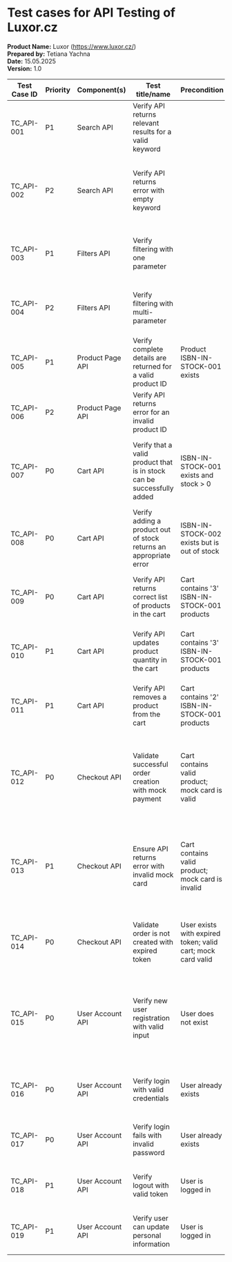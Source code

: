 # Test cases for API Testing of Luxor.cz

**Product Name:** Luxor (https://www.luxor.cz/)  
**Prepared by:** Tetiana Yachna  
**Date:** 15.05.2025  
**Version:** 1.0  

| Test Case ID | Priority | Component(s)        | Test title/name                                                            |Precondition                                                    | Method  | Endpoint                         | Test data                                                                                                                                                                                                                                            | Expected result                                                                                                                 |
|--------------|----------|---------------------|----------------------------------------------------------------------------|----------------------------------------------------------------|---------|----------------------------------|------------------------------------------------------------------------------------------------------------------------------------------------------------------------------------------------------------------------------------------------------|---------------------------------------------------------------------------------------------------------------------------------|
| TC_API-001   | P1       | Search API          | Verify API returns relevant results for a valid keyword                    |                                                                | GET     | /api/search?q={keyword}          | keyword = Hra                                                                                                                                                                                                                                        | Status 200 OK<br>Response contains product list with matching keyword "Hra"                                                     |
| TC_API-002   | P2       | Search API          | Verify API returns error with empty keyword                                |                                                                | GET     | /api/search?q=                   | keyword - empty                                                                                                                                                                                                                                      | Status 400 Bad Request<br>Response: { "error message": "Query parameter 'q' is required"}                                       |
| TC_API-003   | P1       | Filters API         | Verify filtering with one parameter                                        |                                                                | GET     | /products?{p1}                   | p1 = {category=Knihy}                                                                                                                                                                                                                                | Status 200 OK<br>Response contains product list with matching parameter                                                         |
| TC_API-004   | P2       | Filters API         | Verify filtering with multi-parameter                                      |                                                                | GET     | /api/products?{p1}&{p2}&{p3}     | p1 = {category=Knihy}, p2 = {age=11 - 14 let}, p3 = {language=česky}                                                                                                                                                                                 | Status 200 OK<br>Response contains product list with matching parameters                                                        |
| TC_API-005   | P1       | Product Page API    | Verify complete details are returned for a valid product ID                | Product ISBN-IN-STOCK-001 exists                               | GET     | /api/products/{id}               | id = ISBN-IN-STOCK-001                                                                                                                                                                                                                               | Status 200 OK<br>Response contains fields: id, name, price, inStock                                                             |
| TC_API-006   | P2       | Product Page API    | Verify API returns error for an invalid product ID                         |                                                                | GET     | /api/products/{id}               | id = invalid_id                                                                                                                                                                                                                                      | Status 404 Not Found                                                                                                            |
| TC_API-007   | P0       | Cart API            | Verify that a valid product that is in stock can be successfully added     | ISBN-IN-STOCK-001 exists and stock > 0                         | POST    | /api/cart/add                    | Body: { "product_Id": "ISBN-IN-STOCK-001", "quantity": 1 }                                                                                                                                                                                           | Status 201 Created<br>Response: { "message": "Product added to cart", "cart_id": "cart-001" }                                   |
| TC_API-008   | P0       | Cart API            | Verify adding a product out of stock returns an appropriate error          | ISBN-IN-STOCK-002 exists but is out of stock                   | POST    | /api/cart/add                    | Body: { "product_Id": "ISBN-IN-STOCK-002", "quantity": 1 }                                                                                                                                                                                           | Status 400 Bad Request<br>Response: { "error": "Product is out of stock" }                                                      |
| TC_API-009   | P0       | Cart API            | Verify API returns correct list of products in the cart                    | Cart contains '3' ISBN-IN-STOCK-001 products                   | GET     | /api/cart                        |                                                                                                                                                                                                                                                      | Status 200 OK<br>Response: { "productId": "ISBN-IN-STOCK-001", "quantity": 3 }                                                  |
| TC_API-010   | P1       | Cart API            | Verify API updates product quantity in the cart                            | Cart contains '3' ISBN-IN-STOCK-001 products                   | PUT     | /api/cart/update                 | Body: { "product_Id": "ISBN-IN-STOCK-001", "quantity": 2 }                                                                                                                                                                                           | Status 200 OK<br>Response: { "productId": "ISBN-IN-STOCK-001", "quantity": 2 }                                                  |
| TC_API-011   | P1       | Cart API            | Verify API removes a product from the cart                                 | Cart contains '2' ISBN-IN-STOCK-001 products                   | DELETE  | /api/cart/remove                 | Body: { "product_Id": "ISBN-IN-STOCK-001" }                                                                                                                                                                                                          | Status 200 OK<br>Response: { "message": "Product removed from cart" }                                                           |
| TC_API-012   | P0       | Checkout API        | Validate successful order creation with mock payment                       | Cart contains valid product; mock card is valid                | POST    | /api/orders/create               | Body: {"cart": "cart-001", "delivery": "bookshop_Prague", "payment":  { "method": "mock_card_valid", "card": "4111111111111111"}, "contacts": {"email": "test@mail.com", "phone": "234345345", "name": "Testname", "surname": "Testsurname"}         | Status 201 Created<br>Response: { "order_id": "mock_order_1", "status": "confirmed"}                                            |
| TC_API-013   | P1       | Checkout API        | Ensure API returns error with invalid mock card                            | Cart contains valid product; mock card is invalid              | POST    | /api/orders/create               | Body: {"cart": "cart-001", "delivery": "bookshop_Prague", "payment":  { "method": "mock_card_invalid", "card": "4000000000000000"}, "contacts": {"email": "test@mail.com", "phone": "234345345", "name": "Testname", "surname": "Testsurname"}       | Status 402 Payment Failed<br>Response: { "error": "Payment was rejected" }                                                      |
| TC_API-014   | P0       | Checkout API        | Validate order is not created with expired token                           | User exists with expired token; valid cart; mock card valid    | POST    | /api/orders/create               | Header: Bearer expired_token; Body: { "cart": "cart-001", "delivery": "bookshop_Prague","payment": { "method": "mock_card_valid", "card": "4111111111111111"}}                                                                                       | Status 401 Unauthorized<br>Response: { "error": "Token expired or invalid" }                                                    |
| TC_API-015   | P0       | User Account API    | Verify new user registration with valid input                              | User does not exist                                            | POST    | /api/auth/register               | Body: { "email": "valid_user@luxor.cz", "phone": "123456789", "name": "valid_name", "surname": "valid_surname","password": "ValidPass123!", "confirm_password": "ValidPass123!" }                                                                    | Status 201 Created<br>Response: { "message": "User registered successfully", "user_id": "user_001", "token": "jwt-token" }      |
| TC_API-016   | P0       | User Account API    | Verify login with valid credentials                                        | User already exists                                            | POST    | /api/auth/login                  | Body: { "email": "valid_user@luxor.cz", "password": "ValidPass123!" }                                                                                                                                                                                | Status 200 OK<br>Response: { "user_id": "user_001", "token": "jwt-token" }                                                      |
| TC_API-017   | P0       | User Account API    | Verify login fails with invalid password                                   | User already exists                                            | POST    | /api/auth/login                  | Body: { "email": "valid_user@luxor.cz", "password": "wrong_password" }                                                                                                                                                                               | Status 401 Unauthorized<br>Response: { "error": "Invalid credentials" }                                                         |
| TC_API-018   | P1       | User Account API    | Verify logout with valid token                                             | User is logged in                                              | POST    | /api/auth/logout                 | Header: Bearer valid_token                                                                                                                                                                                                                           | Status 200 OK<br>Response: { "message": "Logged out successfully" }                                                             |
| TC_API-019   | P1       | User Account API    | Verify user can update personal information                                | User is logged in                                              | PUT     | /api/user/profile                | Header: Bearer valid_token; Body: { "email": "new_valid_user@luxor.cz", "name": "new_name" }                                                                                                                                                         | Status 200 OK<br>Response: { "message": "Profile updated" }                                                                     |